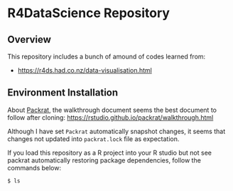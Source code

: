 R4DataScience Repository
================

<!-- README.md is generated from README.Rmd. Please edit that file -->
Overview
--------

This repository includes a bunch of amound of codes learned from:

-   <https://r4ds.had.co.nz/data-visualisation.html>

Environment Installation
------------------------

About [Packrat](https://rstudio.github.io/packrat/), the walkthrough document seems the best document to follow after cloning: <https://rstudio.github.io/packrat/walkthrough.html>

Although I have set `Packrat` automatically snapshot changes, it seems that changes not updated into `packrat.lock` file as expectation.

If you load this repository as a R project into your R studio but not see packrat automatically restoring package dependencies, follow the commands below:

``` bash
$ ls
```
